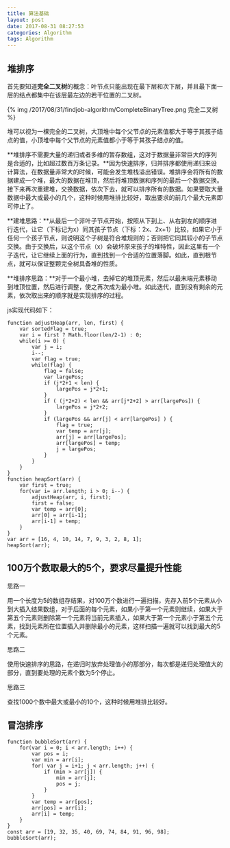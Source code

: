 ```yaml
---
title: 算法基础
layout: post
date: 2017-08-31 08:27:53
categories: Algorithm
tags: Algorithm
---
```


## 堆排序

首先要知道**完全二叉树**的概念：叶节点只能出现在最下层和次下层，并且最下面一层的结点都集中在该层最左边的若干位置的二叉树。

{% img /2017/08/31/findjob-algorithm/CompleteBinaryTree.png 完全二叉树 %}

堆可以视为一棵完全的二叉树，大顶堆中每个父节点的元素值都大于等于其孩子结点的值，小顶堆中每个父节点的元素值都小于等于其孩子结点的值。

**堆排序不需要大量的递归或者多维的暂存数组，这对于数据量非常巨大的序列是合适的，比如超过数百万条记录。**因为快速排序，归并排序都使用递归来设计算法，在数据量非常大的时候，可能会发生堆栈溢出错误。堆排序会将所有的数据建成一个堆，最大的数据在堆顶，然后将堆顶数据和序列的最后一个数据交换。接下来再次重建堆，交换数据，依次下去，就可以排序所有的数据。如果要取大量数据中最大或最小的几个，这种时候用堆排比较好，取出要求的前几个最大元素即可停止了。

**建堆思路：**从最后一个非叶子节点开始，按照从下到上、从右到左的顺序进行迭代，让它（下标记为x）同其孩子节点（下标：2x、2x+1）比较，如果它小于任何一个孩子节点，则说明这个子树是符合堆规则的；否则把它同其较小的子节点交换。由于交换后，以这个节点（x）会破坏原来孩子的堆特性，因此这里有一个子迭代，让它继续上面的行为，直到找到一个合适的位置落脚。如此，直到根节点，就可以保证整颗完全树具备堆的性质。

**堆排序思路：**对于一个最小堆，去掉它的堆顶元素，然后以最末端元素移动到堆顶位置，然后进行调整，使之再次成为最小堆。如此迭代，直到没有剩余的元素，依次取出来的顺序就是实现排序的过程。

js实现代码如下：
```
function adjustHeap(arr, len, first) {
    var sortedFlag = true;
    var i = first ? Math.floor(len/2-1) : 0;
    while(i >= 0) {
        var j = i;
        i--;
        var flag = true;
        while(flag) {
            flag = false;
            var largePos;
            if (j*2+1 < len) {
                largePos = j*2+1;
            }
            if ( (j*2+2) < len && arr[j*2+2] > arr[largePos]) {
                largePos = j*2+2;
            }   
            if (largePos && arr[j] < arr[largePos] ) {
                flag = true;
                var temp = arr[j];
                arr[j] = arr[largePos];
                arr[largePos] = temp;
                j = largePos;
            }
        }
    }
}
function heapSort(arr) {
    var first = true;
    for(var i= arr.length; i > 0; i--) {
        adjustHeap(arr, i, first);
        first = false;
        var temp = arr[0];
        arr[0] = arr[i-1];
        arr[i-1] = temp;
    }
}
var arr = [16, 4, 10, 14, 7, 9, 3, 2, 8, 1];
heapSort(arr);
```

## 100万个数取最大的5个，要求尽量提升性能

思路一

用一个长度为5的数组存结果，对100万个数进行一遍扫描，先存入前5个元素从小到大插入结果数组，对于后面的每个元素，如果小于第一个元素则继续，如果大于第五个元素则删除第一个元素将当前元素插入，如果大于第一个元素小于第五个元素，找到元素所在位置插入并删除最小的元素，这样扫描一遍就可以找到最大的5个元素。

思路二

使用快速排序的思路，在递归时放弃处理值小的那部分，每次都是递归处理值大的部分，直到要处理的元素个数为5个停止。

思路三

查找1000个数中最大或最小的10个，这种时候用堆排比较好。

## 冒泡排序

```
function bubbleSort(arr) {
    for(var i = 0; i < arr.length; i++) {
        var pos = i;
        var min = arr[i];
        for( var j = i+1; j < arr.length; j++) {
            if (min > arr[j]) {
                min = arr[j];
                pos = j;
            }
        }
        var temp = arr[pos];
        arr[pos] = arr[i];
        arr[i] = temp;
    }
}
const arr = [19, 32, 35, 40, 69, 74, 84, 91, 96, 98];
bubbleSort(arr);
```
